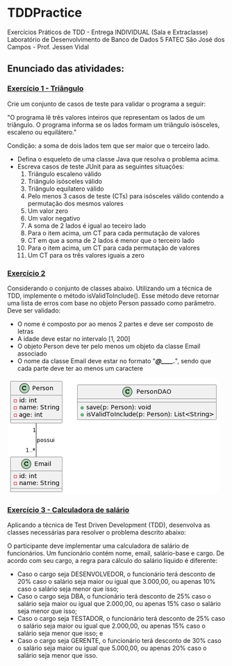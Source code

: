 # TDDPractice

Exercícios Práticos de TDD - Entrega INDIVIDUAL (Sala e Extraclasse)
Laboratório de Desenvolvimento de Banco de Dados 5
FATEC São José dos Campos - Prof. Jessen Vidal

## Enunciado das atividades:

### [Exercício 1 - Triângulo](src/main/java/br/edu/lab5/triangulo)
Crie um conjunto de casos de teste para validar o programa a seguir:

"O programa lê três valores inteiros que representam os lados de um triângulo. O programa informa se os lados formam um triângulo isósceles, escaleno ou equilátero."

Condição: a soma de dois lados tem que ser maior que o terceiro lado.</br>

+ Defina o esqueleto de uma classe Java que resolva o problema acima.
+ Escreva casos de teste JUnit para as seguintes situações:
  1. Triângulo escaleno válido
  2. Triângulo isósceles válido
  3. Triângulo equilatero válido
  4. Pelo menos 3 casos de teste (CTs) para isósceles válido contendo a permutação dos mesmos valores
  5. Um valor zero
  6. Um valor negativo
  7. A soma de 2 lados é igual ao teceiro lado
  8. Para o item acima, um CT para cada permutação de valores
  9. CT em que a soma de 2 lados é menor que o terceiro lado
  10. Para o item acima, um CT para cada permutação de valores
  11. Um CT para os três valores iguais a zero


### [Exercício 2]() 
Considerando o conjunto de classes abaixo. Utilizando um a técnica de TDD, implemente o método isValidToInclude(). Esse método deve retornar uma lista de erros com base no objeto Person passado como parâmetro. Deve ser validado:

- O nome é composto por ao menos 2 partes e deve ser composto de letras
- A idade deve estar no intervalo [1, 200]
- O objeto Person deve ter pelo menos um objeto da classe Email associado
- O nome da classe Email deve estar no formato "_____@____._____", sendo que cada parte deve ter ao menos um caractere

![Person Image](exercicio2.png)


### [Exercício 3 - Calculadora de salário](https://github.com/williamantoniazzi/TDDPractice/tree/main/src/main/java/br/edu/lab5/calcsalario) 
Aplicando a técnica de Test Driven Development (TDD), desenvolva as classes necessárias para resolver o problema descrito abaixo:

O participante deve implementar uma calculadora de salário de funcionários. Um funcionário contém nome, email, salário-base e cargo. De acordo com seu cargo, a regra para cálculo do salário líquido é diferente:

- Caso o cargo seja DESENVOLVEDOR, o funcionário terá desconto de 20% caso o salário seja maior ou igual que 3.000,00, ou apenas 10% caso o salário seja menor que isso;
- Caso o cargo seja DBA, o funcionário terá desconto de 25% caso o salário seja maior ou igual que 2.000,00, ou apenas 15% caso o salário seja menor que isso;
- Caso o cargo seja TESTADOR, o funcionário terá desconto de 25% caso o salário seja maior ou igual que 2.000,00, ou apenas 15% caso o salário seja menor que isso; e
- Caso o cargo seja GERENTE, o funcionário terá desconto de 30% caso o salário seja maior ou igual que 5.000,00, ou apenas 20% caso o salário seja menor que isso.